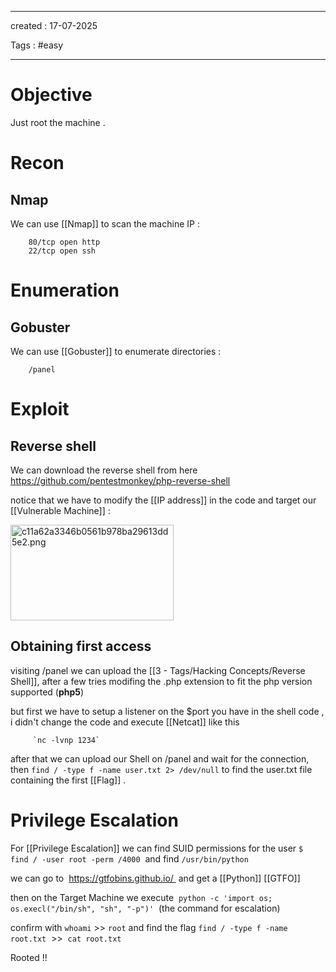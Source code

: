 - - - 
created : 17-07-2025 

Tags : #easy  
- - - 
# Objective

Just root the machine .

# Recon
## Nmap

We can use [[Nmap]] to scan the machine IP :

```
    80/tcp open http  
    22/tcp open ssh
```
# Enumeration 
## Gobuster

We can use [[Gobuster]] to enumerate directories :

```
    /panel
```

# Exploit
## Reverse shell

We can download the reverse shell from here https://github.com/pentestmonkey/php-reverse-shell

notice that we have to modify the [[IP address]] in the code and target our [[Vulnerable Machine]] :


<img src="../../Flameshots/c11a62a3346b0561b978ba29613dd5e2.png" alt="c11a62a3346b0561b978ba29613dd5e2.png" width="261" height="153" class="jop-noMdConv">

## Obtaining first access

visiting /panel we can upload the [[3 - Tags/Hacking Concepts/Reverse Shell]], after a few tries modifing the .php extension to fit the php version supported (**php5**)

but first we have to setup a listener on the $port you have in the shell code , i didn't change the code and execute [[Netcat]] like this

         `nc -lvnp 1234`

after that we can upload our Shell on /panel and wait for the connection, then `find / -type f -name user.txt 2> /dev/null` to find the user.txt file containing the first [[Flag]] .

# Privilege Escalation

For [[Privilege Escalation]] we can find SUID permissions for the user `$ find / -user root -perm /4000`  and find `/usr/bin/python`

we can go to  https://gtfobins.github.io/  and get a [[Python]] [[GTFO]]

then on the Target Machine we execute  `python -c 'import os; os.execl("/bin/sh", "sh", "-p")'`  (the command for escalation)

confirm with `whoami` >> `root` and find the flag `find / -type f -name root.txt`  >>  `cat root.txt`

Rooted !!